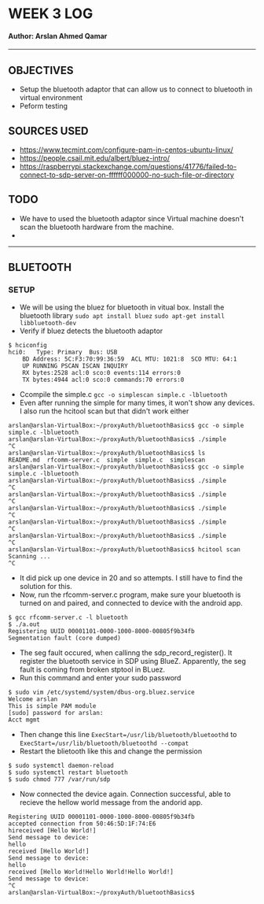 # WEEK 3 LOG
#### Author: Arslan Ahmed Qamar

---

## OBJECTIVES
* Setup the bluetooth adaptor that can allow us to connect to bluetooth in virtual environment
* Peform testing 

## SOURCES USED 
* https://www.tecmint.com/configure-pam-in-centos-ubuntu-linux/
* https://people.csail.mit.edu/albert/bluez-intro/
* https://raspberrypi.stackexchange.com/questions/41776/failed-to-connect-to-sdp-server-on-ffffff000000-no-such-file-or-directory

## TODO
* We have to used the bluetooth adaptor since Virtual machine doesn't scan the bluetooth hardware from the machine. 
* 

---

## BLUETOOTH
### SETUP
* We will be using the bluez for bluetooth in vitual box. Install the bluetooth library
`sudo apt install bluez`
`sudo apt-get install libbluetooth-dev`
* Verify if bluez detects the bluetooth adaptor 
```
$ hciconfig
hci0:	Type: Primary  Bus: USB
	BD Address: 5C:F3:70:99:36:59  ACL MTU: 1021:8  SCO MTU: 64:1
	UP RUNNING PSCAN ISCAN INQUIRY 
	RX bytes:2528 acl:0 sco:0 events:114 errors:0
	TX bytes:4944 acl:0 sco:0 commands:70 errors:0
```
* Ccompile the simple.c
`gcc -o simplescan simple.c -lbluetooth`
* Even after running the simple for many times, it won't show any devices. I also run the hcitool scan but that didn't work either 
```
arslan@arslan-VirtualBox:~/proxyAuth/bluetoothBasics$ gcc -o simple simple.c -lbluetooth
arslan@arslan-VirtualBox:~/proxyAuth/bluetoothBasics$ ./simple
^C
arslan@arslan-VirtualBox:~/proxyAuth/bluetoothBasics$ ls
README.md  rfcomm-server.c  simple  simple.c  simplescan
arslan@arslan-VirtualBox:~/proxyAuth/bluetoothBasics$ gcc -o simple simple.c -lbluetooth
arslan@arslan-VirtualBox:~/proxyAuth/bluetoothBasics$ ./simple
^C
arslan@arslan-VirtualBox:~/proxyAuth/bluetoothBasics$ ./simple
^C
arslan@arslan-VirtualBox:~/proxyAuth/bluetoothBasics$ ./simple
^C  
arslan@arslan-VirtualBox:~/proxyAuth/bluetoothBasics$ ./simple
^C
arslan@arslan-VirtualBox:~/proxyAuth/bluetoothBasics$ ./simple
^C
arslan@arslan-VirtualBox:~/proxyAuth/bluetoothBasics$ hcitool scan
Scanning ...
^C
```
* It did pick up one device in 20 and so attempts. I still have to find the solution for this. 
* Now, run the rfcomm-server.c program, make sure your bluetooth is turned on and paired, and connected to device with the android app. 
```
$ gcc rfcomm-server.c -l bluetooth
$ ./a.out 
Registering UUID 00001101-0000-1000-8000-00805f9b34fb
Segmentation fault (core dumped)
```
* The seg fault occured, when callinng the sdp_record_register(). It register the bluetooth service in SDP using BlueZ. Apparently, the seg fault is coming from broken stptool in BLuez. 
* Run this command and enter your sudo password 
```
$ sudo vim /etc/systemd/system/dbus-org.bluez.service
Welcome arslan
This is simple PAM module
[sudo] password for arslan: 
Acct mgmt
```
* Then change this line `ExecStart=/usr/lib/bluetooth/bluetoothd` to `ExecStart=/usr/lib/bluetooth/bluetoothd --compat`
* Restart the blietooth like this and change the permission
```
$ sudo systemctl daemon-reload
$ sudo systemctl restart bluetooth
$ sudo chmod 777 /var/run/sdp
```
*  Now connected the device again. Connection successful, able to recieve the hellow world message from the andorid app. 
```$ ./a.out 
Registering UUID 00001101-0000-1000-8000-00805f9b34fb
accepted connection from 50:46:5D:1F:74:E6
hireceived [Hello World!]
Send message to device:
hello
received [Hello World!]
Send message to device:
hello 
received [Hello World!Hello World!Hello World!]
Send message to device:
^C
arslan@arslan-VirtualBox:~/proxyAuth/bluetoothBasics$ 
```




